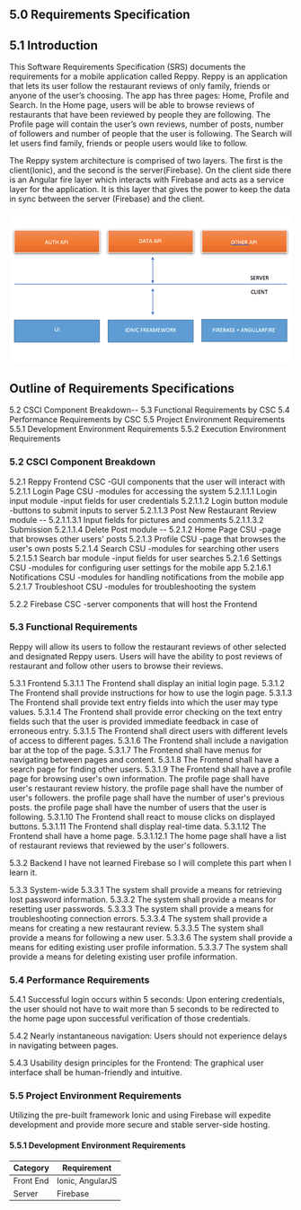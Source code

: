 ## 5.0	Requirements Specification


## 5.1	Introduction

This Software Requirements Specification (SRS) documents the requirements for a mobile application called Reppy. Reppy is an application that lets its user follow the restaurant reviews of only family, friends or anyone of the user’s choosing. The app has three pages: Home, Profile and Search. In the Home page, users will be able to browse reviews of restaurants that have been reviewed by people they are following. The Profile page will contain the user’s own reviews, number of posts, number of followers and number of people that the user is following. The Search will let users find family, friends or people users would like to follow.

The Reppy system architecture is comprised of  two layers. The first is the client(Ionic), and the second is the server(Firebase). On the client side there is an Angular fire layer which interacts with Firebase and acts as a service layer for the application. It is this layer that gives the power to keep the data in sync between the server (Firebase) and the client.

<p align="center">
	<img src="../resources/architecture.png" alt="High-Level Diagram of System">
</p>

## Outline of Requirements Specifications
5.2	CSCI Component Breakdown--
5.3	Functional Requirements by CSC
5.4	Performance Requirements by CSC
5.5	Project Environment Requirements
	5.5.1	Development Environment Requirements
	5.5.2	Execution Environment Requirements


### 5.2 	CSCI Component Breakdown
5.2.1		Reppy Frontend CSC -GUI components that the user will interact with
	5.2.1.1		Login Page CSU -modules for accessing the system
		5.2.1.1.1	Login input module -input fields for user credentials
		5.2.1.1.2	Login button module -buttons to submit inputs to server
		5.2.1.1.3	Post New Restaurant Review module --
			5.2.1.1.3.1	Input fields for pictures and comments
			5.2.1.1.3.2	Submission
		5.2.1.1.4	Delete Post module --
	5.2.1.2		Home Page CSU -page that browses other users' posts
	5.2.1.3		Profile CSU -page that browses the user's own posts
	5.2.1.4		Search CSU -modules for searching other users
		5.2.1.5.1	Search bar module -input fields for user searches
	5.2.1.6		Settings CSU -modules for configuring user settings for the mobile app
		5.2.1.6.1	Notifications CSU -modules for handling notifications from the mobile app
	5.2.1.7		Troubleshoot CSU -modules for troubleshooting the system

5.2.2		Firebase CSC -server components that will host the Frontend


### 5.3	Functional Requirements

Reppy will allow its users to follow the restaurant reviews of other selected and designated Reppy users. Users will have the ability to post reviews of restaurant and follow other users to browse their reviews.

5.3.1	Frontend
5.3.1.1		The Frontend shall display an initial login page.
5.3.1.2		The Frontend shall provide instructions for how to use the login page.
5.3.1.3		The Frontend shall provide text entry fields into which the user may type values.
5.3.1.4		The Frontend shall provide error checking on the text entry fields such that the user is provided immediate feedback in case of erroneous entry.
5.3.1.5		The Frontend shall direct users with different levels of access to different pages.
5.3.1.6		The Frontend shall include a navigation bar at the top of the page.
5.3.1.7		The Frontend shall have menus for navigating between pages and content.
5.3.1.8		The Frontend shall have a search page for finding other users.
5.3.1.9		The Frontend shall have a profile page for browsing user's own information.
  The profile page shall have user's restaurant review history.
  the profile page shall have the number of user's followers.
  the profile page shall have the number of user's previous posts.
  the profile page shall have the number of users that the user is following.
5.3.1.10	The Frontend shall react to mouse clicks on displayed buttons.
5.3.1.11	The Frontend shall display real-time data.
5.3.1.12 	The Frontend shall have a home page.
	5.3.1.12.1	The home page shall have a list of restaurant reviews that reviewed by the user's followers.


5.3.2	Backend
I have not learned Firebase so I will complete this part when I learn it.

5.3.3	System-wide
	5.3.3.1		The system shall provide a means for retrieving lost password information.
	5.3.3.2		The system shall provide a means for resetting user passwords.
	5.3.3.3		The system shall provide a means for troubleshooting connection errors.
	5.3.3.4		The system shall provide a means for creating a new restaurant review.
	5.3.3.5		The system shall provide a means for following a new user.
	5.3.3.6		The system shall provide a means for editing existing user profile information.
	5.3.3.7  	The system shall provide a means for deleting existing user profile information.


### 5.4	Performance Requirements

5.4.1	Successful login occurs within 5 seconds:
Upon entering credentials, the user should not have to wait more than 5 seconds to be redirected to the home page upon successful verification of those credentials.

5.4.2	Nearly instantaneous navigation:
Users should not experience delays in navigating between pages.

5.4.3	Usability design principles for the Frontend:
The graphical user interface shall be human-friendly and intuitive.


### 5.5	Project Environment Requirements

Utilizing the pre-built framework Ionic and using Firebase will expedite development and provide more secure and stable server-side hosting.


#### 5.5.1	Development Environment Requirements

| Category | Requirement |
|---|---|
| Front End | Ionic, AngularJS |
| Server | Firebase |
